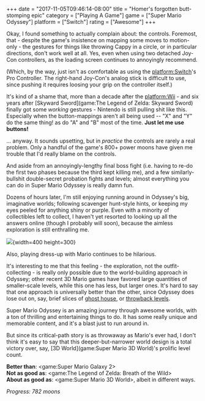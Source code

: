 +++
date = "2017-11-05T09:46:14-08:00"
title = "Homer's forgotten butt-stomping epic"
category = ["Playing A Game"]
game = ["Super Mario Odyssey"]
platform = ["Switch"]
rating = ["Awesome"]
+++

Okay, I found something to actually complain about: the controls.  Foremost, that - despite the game's insistence on mapping some moves to motion-only - the gestures for things like throwing Cappy in a circle, or in particular directions, don't work well at all.  Yes, even when using two detached Joy-Con controllers, as the loading screen continues to annoyingly recommend.

(Which, by the way, just isn't as comfortable as using the <platform:Switch>'s Pro Controller.  The right-hand Joy-Con's analog stick is difficult to use, since pushing it requires loosing your grip on the controller itself.)

It's kind of a shame that, more than a decade after the <platform:Wii> - and six years after [Skyward Sword](game:The Legend of Zelda: Skyward Sword) finally got some <i>working</i> gestures - Nintendo is still pulling shit like this.  Especially when the button-mappings aren't all being used -- "X" and "Y" do the same thing! as do "A" and "B" most of the time.  <b>Just let me use buttons!</b>

... anyway.  It sounds upsetting, but in <i>practice</i> the controls are rarely a real problem.  Only a handful of the game's 800+ power moons have given me trouble that I'd really blame on the controls.

And aside from an annoyingly-lengthy final boss fight (i.e. having to re-do the first two phases because the third kept killing me), and a few similarly-bullshit double-secret probation fights and levels; almost everything you can do in Super Mario Odyssey is really damn fun.

Dozens of hours later, I'm still enjoying running around in Odyssey's big, imaginative worlds; following scavenger hunt-style hints, or keeping my eyes peeled for anything shiny or purple.  Even with a minority of collectibles left to collect, I haven't yet resorted to looking up all the answers online (though I probably will soon), because the aimless exploration is still enthralling me.

![](%site.BaseURL%marioodyssey_heykids.jpg){width=400 height=300}

Also, playing dress-up with Mario continues to be hilarious.

It's interesting to me that this feeling - the exploration, not the outfit-collecting - is really only possible due to the world-building approach in Odyssey; other recent 3D Mario games have favored large quantities of smaller-scale levels, while this one has less, but larger ones.  It's hard to say that one approach is universally better than the other, since Odyssey does lose out on, say, brief slices of <a href="https://www.mariowiki.com/Shifty_Boo_Mansion">ghost house</a>, or <a href="https://www.mariowiki.com/Throwback_Galaxy">throwback levels</a>.

Super Mario Odyssey is an amazing journey through awesome worlds, with a ton of thrilling and entertaining things to do.  It has some really unique and memorable content, and it's a blast just to run around in.

But since its critical-path story is as throwaway as Mario's ever had, I don't think it's easy to say that this deeper-but-narrower world design is a total victory over, say, [3D World](game:Super Mario 3D World)'s prolific level count.

<b>Better than</b>: <game:Super Mario Galaxy 2>  
<b>Not as good as</b>: <game:The Legend of Zelda: Breath of the Wild>  
<b>About as good as</b>: <game:Super Mario 3D World>, albeit in different ways.

<i>Progress: 782 moons</i>
